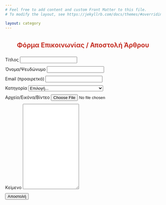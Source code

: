 ```yaml
---
# Feel free to add content and custom Front Matter to this file.
# To modify the layout, see https://jekyllrb.com/docs/themes/#overriding-theme-defaults

layout: category
---
```


        
<!--Section: Contact v.2-->
<section class="mb-4">
<div class="row justify-content-center" style="margin-top: 7%;">            
            </div>
<div class="container">
    <!--Section heading-->
    <h2 style="text-align: center;color: #c53025;margin-bottom:5%">Φόρμα Επικοινωνίας / Αποστολή Άρθρου</h2>
    <!--Section description-->
    <p class="text-center w-responsive mx-auto mb-5"></p>
    <div class="row justify-content-center">
        <!--Grid column-->
        <div class="col-md-9 mb-md-0 mb-5">
            <form name="contact" method="POST" data-netlify="true">
                <!--Grid row-->
                <div class="row" style="margin-top:2%">
                    <div class="col-md-12">
                        <div class="md-form mb-0">
                            <label for="subject" class="">Τίτλος</label>
                            <input type="text" id="title" name="title" class="form-control" required>                            
                        </div>
                    </div>
                </div>
                <!--Grid row-->
                <!--Grid row-->
                <div class="row" style="margin-top:2%">
                    <div class="col-md-12">
                        <div class="md-form mb-0">
                            <label for="subject" class="">Όνομα/Ψευδώνυμο</label>
                            <input type="text" id="name" name="name" class="form-control" required>                            
                        </div>
                    </div>
                </div>
                <!--Grid row-->
                <div class="row" style="margin-top:2%">
                    <div class="col-md-12">
                        <div class="md-form mb-0">
                            <label for="subject" class="">Email (προαιρετκό)</label>
                            <input type="text" id="name" name="name" class="form-control" required>                            
                        </div>
                    </div>
                </div>
                <!--Grid row-->
                <!--Grid row-->
                <div class="row" style="margin-top:2%">
                    <div class="col-md-12">
                        <div class="md-form mb-0">
                            <label for="subject" class="">Κατηγορία</label>
                              <select class="form-control custom-select" id="category" name="category" required>
                              <option disabled selected value>Επιλογή...</option>
                              <option value="justcontact">Επικοινωνία</option>
                              {% for category in site.categories %}
                              <option value="{{ category[0] }}">{% include categorycondition.html %}</option>
                              {% endfor %}
                             </select>     
                        </div>
                    </div>
                </div>
                <!--Grid row-->
                <div class="row" style="margin-top:2%">
                    <div class="col-md-12">
                        <div class="md-form mb-0">
                            <label for="subject" class="">Αρχείο/Εικόνα/Βίντεο</label>
                              <input type="file" id="file" name="file" class="form-control-file" />                        
                        </div>
                    </div>
                </div>                
                <!--Grid row-->
                <div class="row" style="margin-top:2%">
                    <!--Grid column-->
                    <div class="col-md-12">
                        <div class="md-form">
                        <label for="message">Κείμενο</label>
                            <textarea type="text" id="body" name="body" rows="18"
                                class="form-control md-textarea" required></textarea>                            
                        </div>
                    </div>
                </div>
                <!--Grid row-->
                <div class="field" style="margin-top:2%">
                <div data-netlify-recaptcha="true">
                </div>
            </div>
            <div class="text-center text-md-left" style="margin-top:2%">
                <button type="submit" class="btn btn-primary">Αποστολή</button>            
            </div>
            </form>
        </div>
        <!--Grid column-->
    </div>
    </div>
</section>
<!--Section: Contact v.2-->
